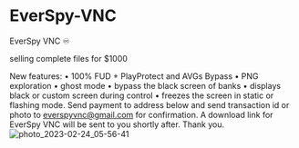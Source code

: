 # EverSpy-VNC
EverSpy VNC ♾

selling complete files for $1000

New features:
• 100% FUD + PlayProtect and AVGs Bypass
• PNG exploration
• ghost mode
• bypass the black screen of banks
• displays black or custom screen during control
• freezes the screen in static or flashing mode.
Send payment to address below and send transaction id or photo to everspyvnc@gmail.com for confirmation.
A download link for EverSpy VNC will be sent to you shortly after. Thank you.![photo_2023-02-24_05-56-41](https://user-images.githubusercontent.com/126230176/221148479-de26d474-ed32-4bab-bd9e-a986f95057a6.jpg)
